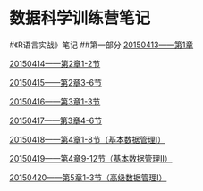 数据科学训练营笔记
=============
#《R语言实战》笔记
##第一部分
[20150413——第1章](https://github.com/shipengfei92/shipengfei92-training-r-/blob/master/20150413%E6%95%B0%E6%8D%AE%E8%AE%AD%E7%BB%83%E8%90%A5.md
)

[20150414——第2章1-2节](https://github.com/shipengfei92/shipengfei92-training-r-/blob/master/20150414%E6%95%B0%E6%8D%AE%E8%AE%AD%E7%BB%83%E8%90%A5.md
)

[20150415——第2章3-6节](https://github.com/shipengfei92/training-r-notes/blob/master/20150415%E6%95%B0%E6%8D%AE%E8%AE%AD%E7%BB%83%E8%90%A5.md)

[20150416——第3章1-3节](https://github.com/shipengfei92/training-r-notes/blob/master/20150416%E6%95%B0%E6%8D%AE%E8%AE%AD%E7%BB%83%E8%90%A5.md)

[20150417——第3章4-6节](https://github.com/shipengfei92/training-r-notes/blob/master/20150417%E6%95%B0%E6%8D%AE%E8%AE%AD%E7%BB%83%E8%90%A5.md)

[20150418——第4章1-8节（基本数据管理I）](https://github.com/shipengfei92/training-r-notes/blob/master/20150418%E6%95%B0%E6%8D%AE%E8%AE%AD%E7%BB%83%E8%90%A5.md)

[20150419——第4章9-12节（基本数据管理II）](https://github.com/shipengfei92/training-r-notes/blob/master/20150419%E6%95%B0%E6%8D%AE%E8%AE%AD%E7%BB%83%E8%90%A5.md)

[20150420——第5章1-3节（高级数据管理I）](https://github.com/shipengfei92/training-r-notes/blob/master/20150420%E6%95%B0%E6%8D%AE%E8%AE%AD%E7%BB%83%E8%90%A5.md)
